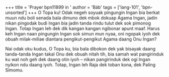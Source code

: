 +++
title = 'Prayer bpn11899 in '
author = 'Báb'
tags = ['lang-101', 'bpn-unsorted']
+++
O Topa ku! Odak negeh soyuak pingungin Ingan bia berkat muun ndu boli senada bala dimuno dek mbok dokuap Agama Ingan, jadin nikan pingodak budi Ingan bia jadin tanda rindu tulut dek sok pimonog Ingan. Totap Ingan leh dek dik kangan kangan ngibonar apunt maaf. Harus keh Ingan naan pingungin Ingan sok simun mun nyaa, oni ngopak iyoh dek obuah milak-miliae diantara pengikut-pengikut Agama daang Onu Ingan?

Nai odak oku kudus, O Topa ku, bia bala dibokon dek yak bisayak daang tanda-tanda Ingan takal Onu dek obuah nitah tih, bia samah wat pangirinduk ku wat noh geh dek daang otin iyoh – nikan pangirinduk dek ogi Ingan nyikon ndu daang iyoh. Totap, Ingan leh Raja dek toban kona, dek Paling Simomu.

